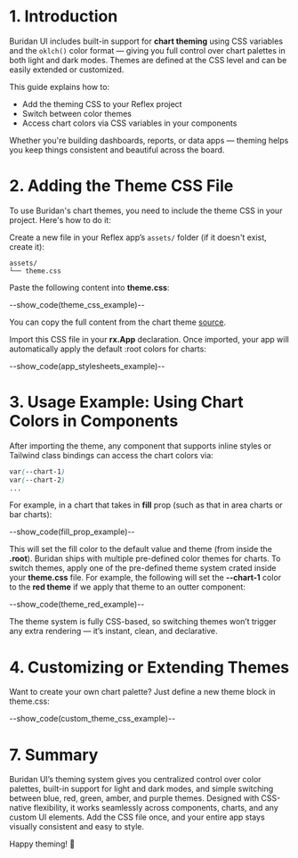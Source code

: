 # 1. Introduction

Buridan UI includes built-in support for **chart theming** using CSS variables and the `oklch()` color format — giving you full control over chart palettes in both light and dark modes. Themes are defined at the CSS level and can be easily extended or customized.

This guide explains how to:

- Add the theming CSS to your Reflex project
- Switch between color themes
- Access chart colors via CSS variables in your components

Whether you're building dashboards, reports, or data apps — theming helps you keep things consistent and beautiful across the board.

# 2. Adding the Theme CSS File

To use Buridan's chart themes, you need to include the theme CSS in your project. Here's how to do it:

Create a new file in your Reflex app’s `assets/` folder (if it doesn't exist, create it):

```text
assets/
└── theme.css
```

Paste the following content into **theme.css**:

--show_code(theme_css_example)--

You can copy the full content from the chart theme [source](https://github.com/buridan-ui/ui/blob/main/assets/css/globals.css).

Import this CSS file in your **rx.App** declaration. Once imported, your app will automatically apply the default :root colors for charts:

--show_code(app_stylesheets_example)--

# 3. Usage Example: Using Chart Colors in Components

After importing the theme, any component that supports inline styles or Tailwind class bindings can access the chart colors via:

```css
var(--chart-1)
var(--chart-2)
...

```

For example, in a chart that takes in **fill** prop (such as that in area charts or bar charts):

--show_code(fill_prop_example)--

This will set the fill color to the default value and theme (from inside the **.root**). Buridan ships with multiple pre-defined color themes for charts. To switch themes, apply one of the pre-defined theme system crated inside your **theme.css** file. For example, the following will set the **--chart-1** color to the **red theme** if we apply that theme to an outter component:

--show_code(theme_red_example)--

The theme system is fully CSS-based, so switching themes won’t trigger any extra rendering — it’s instant, clean, and declarative.

# 4. Customizing or Extending Themes

Want to create your own chart palette? Just define a new theme block in theme.css:

--show_code(custom_theme_css_example)--

# 7. Summary

Buridan UI’s theming system gives you centralized control over color palettes, built-in support for light and dark modes, and simple switching between blue, red, green, amber, and purple themes. Designed with CSS-native flexibility, it works seamlessly across components, charts, and any custom UI elements. Add the CSS file once, and your entire app stays visually consistent and easy to style.

Happy theming! 🎨
